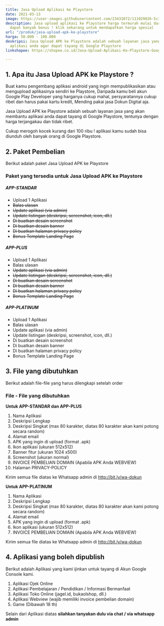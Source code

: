 ```yaml
---
title: Jasa Upload Aplikasi ke Playstore
date: 2021-03-13
image: https://user-images.githubusercontent.com/23431072/111029826-5c325b00-8431-11eb-9468-5e284befce00.png
description: Jasa upload aplikasi ke Playstore harga termurah mulai dari 50 ribuan
  dapat banyak bonus ! klik sekarang untuk mendapatkan harga spesial
url: "/produk/jasa-upload-apk-ke-playstore"
harga: 50.000 - 100.000
deskripsi: Jasa Upload APK ke Playstore adalah sebuah layanan jasa yang akan membantu
  aplikasi anda agar dapat tayang di Google Playstore
linkshopee: https://shopee.co.id/Jasa-Upload-Aplikasi-Ke-Playstore-Google-Play-Console-i.8263390.3353433342

---
```

## 1. Apa itu Jasa Upload APK ke Playstore ? 

Buat kamu pengembang aplikasi android yang ingin mempublikasikan atau mengupload aplikasinya sendiri ke Playstore, Daripada kamu beli akun Google Play Developer yang harganya cukup mahal, persyaratannya cukup ribet dan harus pakai kartu kredit, Mending pakai jasa Dokun Digital aja.

Jasa Upload APK ke Playstore adalah sebuah layanan jasa yang akan membantu aplikasi anda dapat tayang di Google Playstore, tentunya dengan harga terjangakau dan tidak ribet.

Cukup merogoh kocek kurang dari 100 ribu ! aplikasi kamu sudah bisa diunduh oleh banyak orang di Google Playstore.

## 2. Paket Pembelian

Berikut adalah paket Jasa Upload APK ke Playstore

### Paket yang tersedia untuk Jasa Upload APK ke Playstore

<div class="row mt-5"> 

<div class="col-md-4"> <!-- APP-STANDAR -->
<div class="card">
  <div class="card-body">
    <h5 class="card-title">APP-STANDAR</h5>
        <ul>
            <li>Upload 1 Aplikasi</li>
            <li><s>Balas ulasan</s></li>
            <li><s>Update aplikasi (via admin)</s></li>
            <li><s>Update listingan (deskripsi, screenshot, icon, dll.)</s></li>
            <li><s>Di buatkan desain screenshot</s></li>
            <li><s>Di buatkan desain banner</s></li>
            <li><s>Di buatkan halaman privacy policy</s></li>
            <li><s>Bonus Template Landing Page</s></li>
        </ul>
  </div>
</div>
</div>

<div class="col-md-4"> <!-- APP-PLUS -->
<div class="card">
  <div class="card-body">
    <h5 class="card-title">APP-PLUS</h5>
        <ul>
            <li>Upload 1 Aplikasi</li>
            <li>Balas ulasan</li>
            <li><s>Update aplikasi (via admin)</s></li>
            <li><s>Update listingan (deskripsi, screenshot, icon, dll.)</s></li>
            <li><s>Di buatkan desain screenshot</s></li>
            <li><s>Di buatkan desain banner</s></li>
            <li><s>Di buatkan halaman privacy policy</s></li>
            <li><s>Bonus Template Landing Page</s></li>
        </ul>
  </div>
</div>
</div>

<div class="col-md-4"> <!-- APP-PLATINUM -->
<div class="card">
  <div class="card-body">
    <h5 class="card-title">APP-PLATINUM</h5>
        <ul>
            <li>Upload 1 Aplikasi</li>
            <li>Balas ulasan</li>
            <li>Update aplikasi (via admin)</li>
            <li>Update listingan (deskripsi, screenshot, icon, dll.)</li>
            <li>Di buatkan desain screenshot</li>
            <li>Di buatkan desain banner</li>
            <li>Di buatkan halaman privacy policy</li>
            <li>Bonus Template Landing Page</li>
        </ul>
  </div>
</div>
</div>

<!-- <div class="col-md-3"> <!-- APP-MAX 
<div class="card">
  <div class="card-body">
    <h5 class="card-title">APP-MAX</h5>
        <ul>
            <li>Upload 1 Aplikasi</li>
            <li>Balas ulasan</li>
            <li>Update aplikasi (via admin)</li>
            <li>Update listingan (deskripsi, screenshot, icon, dll.)</li>
            <li>Di buatkan desain screenshot</li>
            <li>Di buatkan desain banner</li>
            <li>Di buatkan halaman privacy policy</li>
            <li>Bonus Template Landing Page</li>
        </ul>
  </div>
</div>
</div>-->

</div>

## 3. File yang dibutuhkan

Berikut adalah file-file yang harus dilengkapi setelah order

### File - File yang dibutuhkan

**Untuk APP-STANDAR dan APP-PLUS**

1. Nama Aplikasi
2. Deskripsi Lengkap
3. Deskripsi Singkat (max 80 karakter, diatas 80 karakter akan kami potong secara random) 
4. Alamat email
5. APK yang ingin di upload (format .apk)
5. Ikon aplikasi (ukuran 512x512)
6. Banner fitur (ukuran 1024 x500)
7. Screenshot (ukuran normal)
8. INVOICE PEMBELIAN DOMAIN (Apabila APK Anda WEBVIEW)
9. Halaman PRIVACY-POLICY

Kirim semua file diatas ke Whatsapp admin di http://bit.ly/wa-dokun

**Untuk APP-PLATINUM**

1. Nama Aplikasi
2. Deskripsi Lengkap
3. Deskripsi Singkat (max 80 karakter, diatas 80 karakter akan kami potong secara random) 
4. Alamat email
5. APK yang ingin di upload (format .apk)
6. Ikon aplikasi (ukuran 512x512)
7. INVOICE PEMBELIAN DOMAIN (Apabila APK Anda WEBVIEW)

Kirim semua file diatas ke Whatsapp admin di http://bit.ly/wa-dokun

## 4. Aplikasi yang boleh dipublish 

Berikut adalah Aplikasi yang kami ijinkan untuk tayang di Akun Google Console kami.

1. Aplikasi Ojek Online
2. Aplikasi Pembelajaran / Pendidikan / Informasi Bermanfaat
3. Aplikasi Toko Online (jagel.id, bukaolshop, dll.)
4. Aplikasi Webview (wajib memiliki invoice pembelian domain)
5. Game (Dibawah 18 th)

Selain dari Aplikasi diatas **silahkan tanyakan dulu via chat / via whatsapp admin**